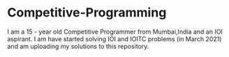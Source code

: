 # Competitive-Programming

I am a 15 - year old Competitive Programmer from Mumbai,India and an IOI aspirant. I am have started solving IOI and IOITC problems (in March 2021) and am uploading my solutions to this repository.
